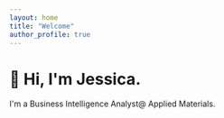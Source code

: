 ```yaml
---
layout: home
title: "Welcome"
author_profile: true
---
```


# 👋 Hi, I'm Jessica.
I'm a Business Intelligence Analyst@ Applied Materials.

